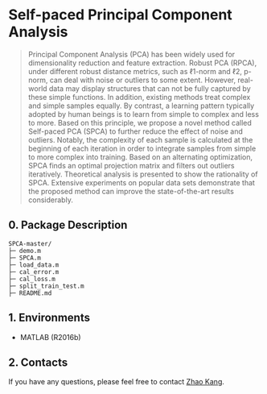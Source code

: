 # Self-paced Principal Component Analysis


> Principal Component Analysis (PCA) has been widely used for dimensionality reduction and feature extraction. Robust PCA (RPCA), under different robust distance metrics, such as ℓ1-norm and ℓ2, p-norm, can deal with noise or outliers to some extent. However, real-world data may display structures that can not be fully captured by these simple functions. In addition, existing methods treat complex and simple samples equally. By contrast, a learning pattern typically adopted by human beings is to learn from simple to complex and less to more. Based on this principle, we propose a novel method called Self-paced PCA (SPCA) to further reduce the effect of noise and outliers. Notably, the complexity of each sample is calculated at the beginning of each iteration in order to integrate samples from simple to more complex into training. Based on an alternating optimization, SPCA finds an optimal projection matrix and filters out outliers iteratively. Theoretical analysis is presented to show the rationality of SPCA. Extensive experiments on popular data sets demonstrate that the proposed method can improve the state-of-the-art results considerably.


## 0. Package Description
```
SPCA-master/
├─ demo.m
├─ SPCA.m
├─ load_data.m
├─ cal_error.m
├─ cal_loss.m
├─ split_train_test.m
├─ README.md
```

## 1. Environments

- MATLAB        (R2016b)


## 2. Contacts

If you have any questions, please feel free to contact [Zhao Kang](mailto:zkang@uestc.edu.cn).

